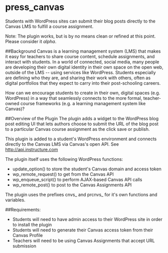 # press_canvas
Students with WordPress sites can submit their blog posts directly to the Canvas LMS to fulfill a course assignment.

Note: The plugin works, but is by no means clean or refined at this point. Please consider it *alpha*.

##Background
Canvas is a learning management system (LMS) that makes it easy for teachers to share course content, schedule assignments, and interact with students. In a world of connected, social media, many people are developing their own digital identity in their own space on the open web, outside of the LMS -- using services like WordPress. Students especially are defining who they are, and sharing their work with others, often as digital portfolios that they expect to carry into their post-schooling careers.

How can we encourage students to create in their own, digital spaces (e.g. WordPress) in a way that seamlessly connects to the more formal, teacher-owned course frameworks (e.g. a learning management system like Canvas)? 

##Overview of the Plugin
The plugin adds a widget to the WordPress blog post editing UI that lets authors choose to submit the URL of the blog post to a particular Canvas course assignment as the click save or publish. 

This plugin is added to a student's WordPress environment and connects directly to the Canvas LMS via Canvas's open API. See http://api.instructure.com

The plugin itself uses the following WordPress functions:
* update_option() to store the student's Canvas domain and access token
* wp_remote_request() to get from the Canvas API
* wp_enqueue_script() to perform AJAX-based Canvas API calls
* wp_remote_post() to post to the Canvas Assignments API

The plugin uses the prefixes cnvs_ and prcnvs_ for it's own functions and variables.

##Requirements:
* Students will need to have admin access to their WordPress site in order to install the plugin
* Students will need to generate their Canvas access token from their Canvas Profile
* Teachers will need to be using Canvas Assignments that accept URL submission
